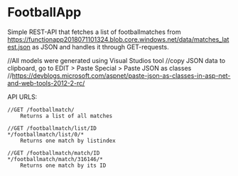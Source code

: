 # FootballApp

Simple REST-API that fetches a list of footballmatches from https://functionapp2018071101324.blob.core.windows.net/data/matches_latest.json as JSON and handles it through GET-requests.

//All models were generated using Visual Studios tool
//copy JSON data to clipboard, go to EDIT > Paste Special > Paste JSON as classes
//https://devblogs.microsoft.com/aspnet/paste-json-as-classes-in-asp-net-and-web-tools-2012-2-rc/

API URLS:

    //GET /footballmatch/
        Returns a list of all matches

    //GET /footballmatch/list/ID
    */footballmatch/list/0/*
        Returns one match by listindex

    //GET /footballmatch/match/ID
    */footballmatch/match/316146/*
        Returns one match by its ID